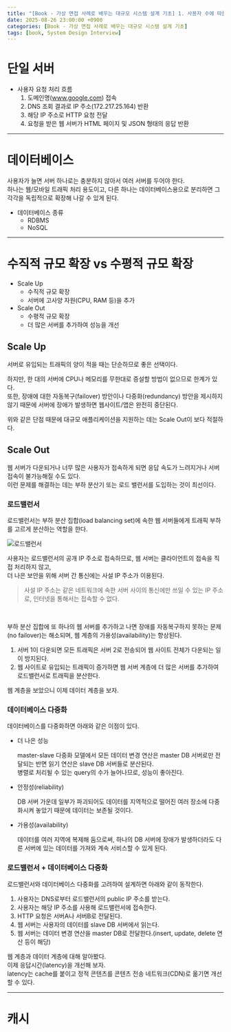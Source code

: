 ```yaml
---
title: "[Book - 가상 면접 사례로 배우는 대규모 시스템 설계 기초] 1. 사용자 수에 따른 규모 확장성"
date: 2025-08-26 23:00:00 +0900
categories: [Book - 가상 면접 사례로 배우는 대규모 시스템 설계 기초]
tags: [book, System Design Interview]
---
```


# 단일 서버
* 사용자 요청 처리 흐름
  1. 도메인명(www.google.com) 접속
  2. DNS 조회 결과로 IP 주소(172.217.25.164) 반환
  3. 해당 IP 주소로 HTTP 요청 전달
  4. 요청을 받은 웹 서버가 HTML 페이지 및 JSON 형태의 응답 반환

---
 
# 데이터베이스
사용자가 늘면 서버 하나로는 충분하지 않아서 여러 서버를 두어야 한다.   
하나는 웹/모바일 트래픽 처리 용도이고, 다른 하나는 데이터베이스용으로 분리하면 그 각각을 독립적으로 확장해 나갈 수 있게 된다.

* 데이터베이스 종류
  * RDBMS
  * NoSQL

---

# 수직적 규모 확장 vs 수평적 규모 확장
* Scale Up
  * 수직적 규모 확장
  * 서버에 고사양 자원(CPU, RAM 등)을 추가
* Scale Out
  * 수평적 규모 확장
  * 더 많은 서버를 추가하여 성능을 개선

## Scale Up
서버로 유입되는 트래픽의 양이 적을 때는 단순하므로 좋은 선택이다.

하지만, 한 대의 서버에 CPU나 메모리를 무한대로 증설할 방법이 없으므로 한계가 있다.   
또한, 장애에 대한 자동복구(failover) 방안이나 다중화(redundancy) 방안을 제시하지 않기 때문에 서버에 장애가 발생하면 웹사이트/앱은 완전히 중단된다.

위와 같은 단점 때문에 대규모 애플리케이션을 지원하는 데는 Scale Out이 보다 적절하다.

## Scale Out
웹 서버가 다운되거나 너무 많은 사용자가 접속하게 되면 응답 속도가 느려지거나 서버 접속이 불가능해질 수도 있다.   
이런 문제를 해결하는 데는 부하 분산기 또는 로드 밸런서를 도입하는 것이 최선이다.

### 로드밸런서
로드밸런서는 부하 분산 집합(load balancing set)에 속한 웹 서버들에게 트래픽 부하를 고르게 분산하는 역할을 한다.

![로드밸런서](https://drive.google.com/thumbnail?id=1sDRWU3iUW_NsG2AH3BaedI1hf1d9PDcS&sz=w300)

사용자는 로드밸런서의 공개 IP 주소로 접속하므로, 웹 서버는 클라이언트의 접속을 직접 처리하지 않고,   
더 나은 보안을 위해 서버 간 통신에는 사설 IP 주소가 이용된다.
> 사설 IP 주소는 같은 네트워크에 속한 서버 사이의 통신에만 쓰일 수 있는 IP 주소로, 인터넷을 통해서는 접속할 수 없다.

<br>

부하 분산 집합에 또 하나의 웹 서버를 추가하고 나면 장애를 자동복구하지 못하는 문제(no failover)는 해소되며, 웹 계층의 가용성(availability)는 향상된다.
1. 서버 1이 다운되면 모든 트래픽은 서버 2로 전송되어 웹 사이트 전체가 다운되는 일이 방지된다.
2. 웹 사이트로 유입되는 트래픽이 증가하면 웹 서버 계층에 더 많은 서버를 추가하여 로드밸런서로 트래픽을 분산한다.

웹 계층을 보았으니 이제 데이터 계층을 보자.

### 데이터베이스 다중화
데이터베이스를 다중화하면 아래와 같은 이점이 있다.
* 더 나은 성능
  
  master-slave 다중화 모델에서 모든 데이터 변경 연산은 master DB 서버로만 전달되는 반면 읽기 연산은 slave DB 서버들로 분산된다.   
  병렬로 처리될 수 있는 query의 수가 늘어나므로, 성능이 좋아진다.

* 안정성(reliability)

  DB 서버 가운데 일부가 파괴되어도 데이터를 지역적으로 떨어진 여러 장소에 다중화시켜 놓았기 때문에 데이터는 보존될 것이다.

* 가용성(availability)

  데이터를 여러 지역에 복제해 둠으로써, 하나의 DB 서버에 장애가 발생하더라도 다른 서버에 있는 데이터를 가져와 계속 서비스할 수 있게 된다.

### 로드밸런서 + 데이터베이스 다중화
로드밸런서와 데이터베이스 다중화를 고려하여 설계하면 아래와 같이 동작한다.

1. 사용자는 DNS로부터 로드밸런서의 public IP 주소를 받는다.
2. 사용자는 해당 IP 주소를 사용해 로드밸런서에 접속한다.
3. HTTP 요청은 서버A나 서버B로 전달된다.
4. 웹 서버는 사용자의 데이터를 slave DB 서버에서 읽는다.
5. 웹 서버는 데이터 변경 연산을 master DB로 전달한다.(insert, update, delete 연산 등이 해당)

웹 계층과 데이터 계층에 대해 알아봤다.   
이제 응답시간(latency)을 개선해 보자.   
latency는 cache를 붙이고 정적 콘텐츠를 콘텐츠 전송 네트워크(CDN)로 옮기면 개선할 수 있다.

---

# 캐시

